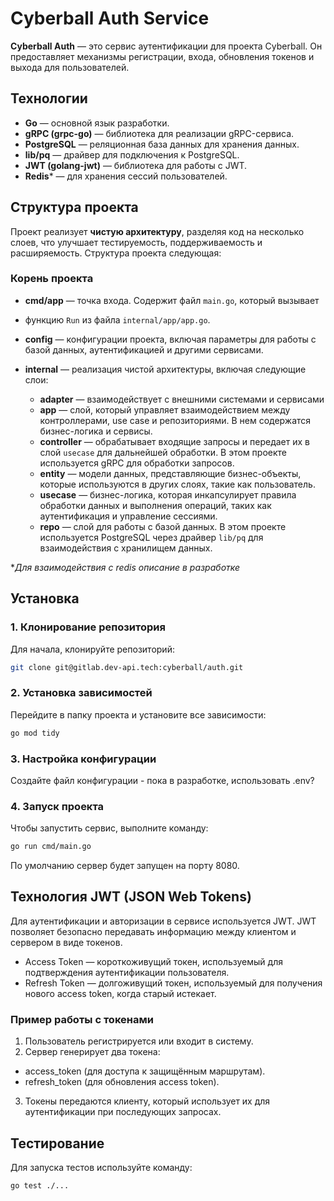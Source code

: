 # Cyberball Auth Service

**Cyberball Auth** — это сервис аутентификации для проекта Cyberball. 
Он предоставляет механизмы регистрации, входа,
обновления токенов и выхода для пользователей.

## Технологии

- **Go** — основной язык разработки.
- **gRPC (grpc-go)** — библиотека для реализации gRPC-сервиса.
- **PostgreSQL** — реляционная база данных для хранения данных.
- **lib/pq** — драйвер для подключения к PostgreSQL.
- **JWT (golang-jwt)** — библиотека для работы с JWT.
- **Redis*** — для хранения сессий пользователей.

## Структура проекта

Проект реализует **чистую архитектуру**, разделяя код на несколько слоев, 
что улучшает тестируемость, поддерживаемость и расширяемость. 
Структура проекта следующая:

### Корень проекта
- **cmd/app** — точка входа. Содержит файл `main.go`, который вызывает 
- функцию `Run` из файла `internal/app/app.go`.

- **config** — конфигурации проекта, включая параметры для работы с базой данных, 
аутентификацией и другими сервисами.
- **internal** — реализация чистой архитектуры, включая следующие слои:
  - **adapter** — взаимодействует с внешними системами и сервисами
  - **app** — слой, который управляет взаимодействием между контроллерами, use case и репозиториями. В нем содержатся бизнес-логика и сервисы.
  - **controller** — обрабатывает входящие запросы и передает их в слой `usecase` 
  для дальнейшей обработки. В этом проекте используется gRPC для обработки запросов.
  - **entity** — модели данных, представляющие бизнес-объекты, которые используются 
  в других слоях, такие как пользователь.
  - **usecase** — бизнес-логика, которая инкапсулирует правила обработки данных и 
  выполнения операций, таких как аутентификация и управление сессиями.
  - **repo** — слой для работы с базой данных. В этом проекте используется PostgreSQL через 
  драйвер `lib/pq` для взаимодействия с хранилищем данных.

**Для взаимодействия с redis описание в разработке*

## Установка

### 1. Клонирование репозитория

Для начала, клонируйте репозиторий:

```bash
git clone git@gitlab.dev-api.tech:cyberball/auth.git
```

### 2. Установка зависимостей

Перейдите в папку проекта и установите все зависимости:

```bash
go mod tidy
```

### 3. Настройка конфигурации

Создайте файл конфигурации - пока в разработке, использовать .env?

### 4. Запуск проекта

Чтобы запустить сервис, выполните команду:

```bash
go run cmd/main.go
```

По умолчанию сервер будет запущен на порту 8080.

## Технология JWT (JSON Web Tokens)

Для аутентификации и авторизации в сервисе используется JWT. JWT позволяет безопасно передавать информацию между
клиентом и сервером в виде токенов.
- Access Token — короткоживущий токен, используемый для подтверждения аутентификации пользователя.
- Refresh Token — долгоживущий токен, используемый для получения нового access token, когда старый истекает.

### Пример работы с токенами
1. Пользователь регистрируется или входит в систему. 
2. Сервер генерирует два токена:
- access_token (для доступа к защищённым маршрутам).
- refresh_token (для обновления access token).
3. Токены передаются клиенту, который использует их для аутентификации при последующих запросах.

## Тестирование
Для запуска тестов используйте команду:

```bash
go test ./...
```
